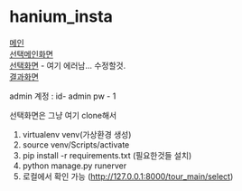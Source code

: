 # hanium_insta
[메인](https://hanium-test.herokuapp.com/)<br/>
[선택메인화면](https://hanium-test.herokuapp.com/tour_main/)<br/>
[선택화면](https://hanium-test.herokuapp.com/tour_main/select/) - 여기 에러남... 수정할것.<br/>
[결과화면](https://hanium-test.herokuapp.com/tour_main/result/)<br/>

admin 계정 : id- admin pw - 1

선택화면은 그냥 여기 clone해서
1. virtualenv venv(가상환경 생성)
2. source venv/Scripts/activate
3. pip install -r requirements.txt (필요한것들 설치)
4. python manage.py runerver
5. 로컬에서 확인 가능 (http://127.0.0.1:8000/tour_main/select)